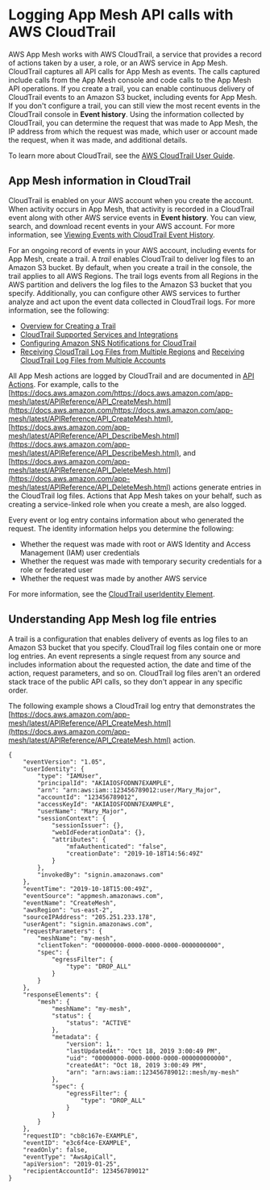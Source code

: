 # Logging App Mesh API calls with AWS CloudTrail<a name="logging-using-cloudtrail"></a>

AWS App Mesh works with AWS CloudTrail, a service that provides a record of actions taken by a user, a role, or an AWS service in App Mesh\. CloudTrail captures all API calls for App Mesh as events\. The calls captured include calls from the App Mesh console and code calls to the App Mesh API operations\. If you create a trail, you can enable continuous delivery of CloudTrail events to an Amazon S3 bucket, including events for App Mesh\. If you don't configure a trail, you can still view the most recent events in the CloudTrail console in **Event history**\. Using the information collected by CloudTrail, you can determine the request that was made to App Mesh, the IP address from which the request was made, which user or account made the request, when it was made, and additional details\. 

To learn more about CloudTrail, see the [AWS CloudTrail User Guide](https://docs.aws.amazon.com/awscloudtrail/latest/userguide/)\.

## App Mesh information in CloudTrail<a name="service-name-info-in-cloudtrail"></a>

CloudTrail is enabled on your AWS account when you create the account\. When activity occurs in App Mesh, that activity is recorded in a CloudTrail event along with other AWS service events in **Event history**\. You can view, search, and download recent events in your AWS account\. For more information, see [Viewing Events with CloudTrail Event History](https://docs.aws.amazon.com/awscloudtrail/latest/userguide/view-cloudtrail-events.html)\. 

For an ongoing record of events in your AWS account, including events for App Mesh, create a trail\. A *trail* enables CloudTrail to deliver log files to an Amazon S3 bucket\. By default, when you create a trail in the console, the trail applies to all AWS Regions\. The trail logs events from all Regions in the AWS partition and delivers the log files to the Amazon S3 bucket that you specify\. Additionally, you can configure other AWS services to further analyze and act upon the event data collected in CloudTrail logs\. For more information, see the following: 
+ [Overview for Creating a Trail](https://docs.aws.amazon.com/awscloudtrail/latest/userguide/cloudtrail-create-and-update-a-trail.html)
+ [CloudTrail Supported Services and Integrations](https://docs.aws.amazon.com/awscloudtrail/latest/userguide/cloudtrail-aws-service-specific-topics.html#cloudtrail-aws-service-specific-topics-integrations)
+ [Configuring Amazon SNS Notifications for CloudTrail](https://docs.aws.amazon.com/awscloudtrail/latest/userguide/getting_notifications_top_level.html)
+ [Receiving CloudTrail Log Files from Multiple Regions](https://docs.aws.amazon.com/awscloudtrail/latest/userguide/receive-cloudtrail-log-files-from-multiple-regions.html) and [Receiving CloudTrail Log Files from Multiple Accounts](https://docs.aws.amazon.com/awscloudtrail/latest/userguide/cloudtrail-receive-logs-from-multiple-accounts.html)

All App Mesh actions are logged by CloudTrail and are documented in [API Actions](https://docs.aws.amazon.com/app-mesh/latest/APIReference/API_Operations.html)\. For example, calls to the [https://docs.aws.amazon.com/https://docs.aws.amazon.com/app-mesh/latest/APIReference/API_CreateMesh.html](https://docs.aws.amazon.com/https://docs.aws.amazon.com/app-mesh/latest/APIReference/API_CreateMesh.html), [https://docs.aws.amazon.com/app-mesh/latest/APIReference/API_DescribeMesh.html](https://docs.aws.amazon.com/app-mesh/latest/APIReference/API_DescribeMesh.html), and [https://docs.aws.amazon.com/app-mesh/latest/APIReference/API_DeleteMesh.html](https://docs.aws.amazon.com/app-mesh/latest/APIReference/API_DeleteMesh.html) actions generate entries in the CloudTrail log files\. Actions that App Mesh takes on your behalf, such as creating a service\-linked role when you create a mesh, are also logged\.

Every event or log entry contains information about who generated the request\. The identity information helps you determine the following: 
+ Whether the request was made with root or AWS Identity and Access Management \(IAM\) user credentials
+ Whether the request was made with temporary security credentials for a role or federated user
+ Whether the request was made by another AWS service

For more information, see the [CloudTrail userIdentity Element](https://docs.aws.amazon.com/awscloudtrail/latest/userguide/cloudtrail-event-reference-user-identity.html)\.

## Understanding App Mesh log file entries<a name="understanding-service-name-entries"></a>

A trail is a configuration that enables delivery of events as log files to an Amazon S3 bucket that you specify\. CloudTrail log files contain one or more log entries\. An event represents a single request from any source and includes information about the requested action, the date and time of the action, request parameters, and so on\. CloudTrail log files aren't an ordered stack trace of the public API calls, so they don't appear in any specific order\. 

The following example shows a CloudTrail log entry that demonstrates the [https://docs.aws.amazon.com/app-mesh/latest/APIReference/API_CreateMesh.html](https://docs.aws.amazon.com/app-mesh/latest/APIReference/API_CreateMesh.html) action\.

```
{
    "eventVersion": "1.05",
    "userIdentity": {
        "type": "IAMUser",
        "principalId": "AKIAIOSFODNN7EXAMPLE",
        "arn": "arn:aws:iam::123456789012:user/Mary_Major",
        "accountId": "123456789012",
        "accessKeyId": "AKIAIOSFODNN7EXAMPLE",
        "userName": "Mary_Major",
        "sessionContext": {
            "sessionIssuer": {},
            "webIdFederationData": {},
            "attributes": {
                "mfaAuthenticated": "false",
                "creationDate": "2019-10-18T14:56:49Z"
            }
        },
        "invokedBy": "signin.amazonaws.com"
    },
    "eventTime": "2019-10-18T15:00:49Z",
    "eventSource": "appmesh.amazonaws.com",
    "eventName": "CreateMesh",
    "awsRegion": "us-east-2",
    "sourceIPAddress": "205.251.233.178",
    "userAgent": "signin.amazonaws.com",
    "requestParameters": {
        "meshName": "my-mesh",
        "clientToken": "00000000-0000-0000-0000-0000000000",
        "spec": {
            "egressFilter": {
                "type": "DROP_ALL"
            }
        }
    },
    "responseElements": {
        "mesh": {
            "meshName": "my-mesh",
            "status": {
                "status": "ACTIVE"
            },
            "metadata": {
                "version": 1,
                "lastUpdatedAt": "Oct 18, 2019 3:00:49 PM",
                "uid": "00000000-0000-0000-0000-000000000000",
                "createdAt": "Oct 18, 2019 3:00:49 PM",
                "arn": "arn:aws:iam::123456789012::mesh/my-mesh"
            },
            "spec": {
                "egressFilter": {
                    "type": "DROP_ALL"
                }
            }
        }
    },
    "requestID": "cb8c167e-EXAMPLE",
    "eventID": "e3c6f4ce-EXAMPLE",
    "readOnly": false,
    "eventType": "AwsApiCall",
    "apiVersion": "2019-01-25",
    "recipientAccountId": 123456789012"
}
```